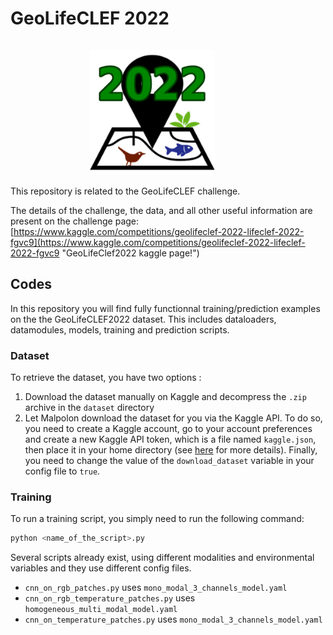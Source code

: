 # GeoLifeCLEF 2022

<div align="center">
  <a href="https://www.kaggle.com/competitions/geolifeclef-2022-lifeclef-2022-fgvc9"><img src="../../../docs/resources/GLC2022_thumbnail.png" alt="glc22_thumbnail" style="width: 200px;  margin-top: 15px; margin-right: 50px;"></a>
</div>

This repository is related to the GeoLifeCLEF challenge.

The details of the challenge, the data, and all other useful information are present on the challenge page: [https://www.kaggle.com/competitions/geolifeclef-2022-lifeclef-2022-fgvc9](https://www.kaggle.com/competitions/geolifeclef-2022-lifeclef-2022-fgvc9 "GeoLifeClef2022 kaggle page!")

## Codes
In this repository you will find fully functionnal training/prediction examples on the the GeoLifeCLEF2022 dataset. This includes dataloaders, datamodules, models, training and prediction scripts.

### Dataset

To retrieve the dataset, you have two options :
1. Download the dataset manually on Kaggle and decompress the `.zip` archive in the `dataset` directory
2. Let Malpolon download the dataset for you via the Kaggle API. To do so, you need to create a Kaggle account, go to your account preferences and create a new Kaggle API token, which is a file named `kaggle.json`, then place it in your home directory (see [here](https://www.kaggle.com/docs/api#getting-started-installation-&-authentication) for more details). Finally, you need to change the value of the `download_dataset` variable in your config file to `true`.


### Training

To run a training script, you simply need to run the following command:
```bash
python <name_of_the_script>.py
```

Several scripts already exist, using different modalities and environmental variables and they use different config files.
- `cnn_on_rgb_patches.py` uses `mono_modal_3_channels_model.yaml`
- `cnn_on_rgb_temperature_patches.py` uses `homogeneous_multi_modal_model.yaml`
- `cnn_on_temperature_patches.py` uses `mono_modal_3_channels_model.yaml`